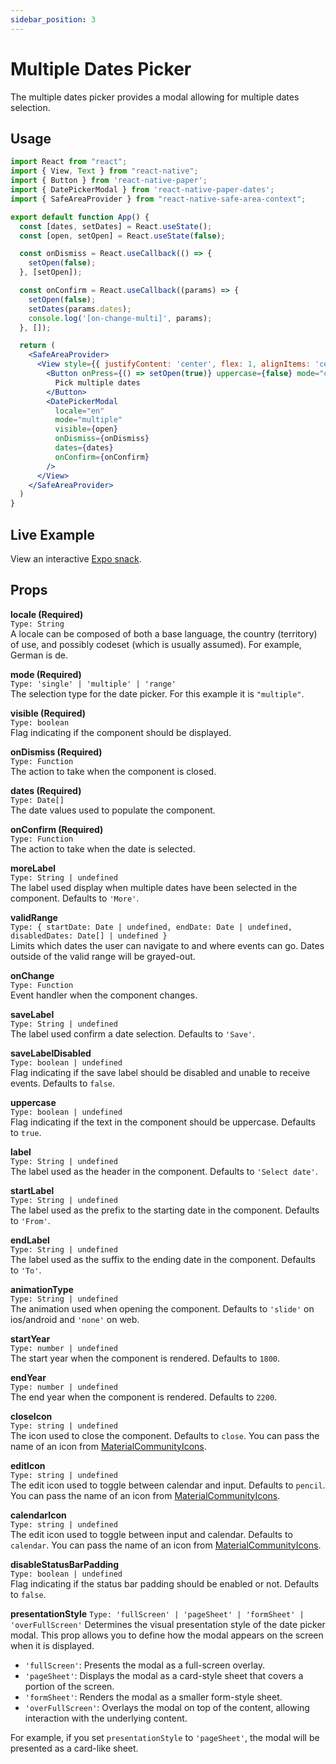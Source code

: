 ```yaml
---
sidebar_position: 3
---
```


# Multiple Dates Picker

The multiple dates picker provides a modal allowing for multiple dates selection.

## Usage

```jsx
import React from "react";
import { View, Text } from "react-native";
import { Button } from 'react-native-paper';
import { DatePickerModal } from 'react-native-paper-dates';
import { SafeAreaProvider } from "react-native-safe-area-context";

export default function App() {
  const [dates, setDates] = React.useState();
  const [open, setOpen] = React.useState(false);

  const onDismiss = React.useCallback(() => {
    setOpen(false);
  }, [setOpen]);

  const onConfirm = React.useCallback((params) => {
    setOpen(false);
    setDates(params.dates);
    console.log('[on-change-multi]', params);
  }, []);

  return (
    <SafeAreaProvider>
      <View style={{ justifyContent: 'center', flex: 1, alignItems: 'center' }}>
        <Button onPress={() => setOpen(true)} uppercase={false} mode="outlined">
          Pick multiple dates
        </Button>
        <DatePickerModal
          locale="en"
          mode="multiple"
          visible={open}
          onDismiss={onDismiss}
          dates={dates}
          onConfirm={onConfirm}
        />
      </View>
    </SafeAreaProvider>
  )
}
```

## Live Example

View an interactive [Expo snack](https://snack.expo.dev/@fitzwabs/react-native-paper-dates-multiple-picker).

## Props

**locale (Required)**  
`Type: String`  
A locale can be composed of both a base language, the country (territory) of use, and possibly codeset (which is usually assumed). For example, German is de.

**mode (Required)**  
`Type: 'single' | 'multiple' | 'range'`  
The selection type for the date picker. For this example it is `"multiple"`.

**visible (Required)**  
`Type: boolean`  
Flag indicating if the component should be displayed.

**onDismiss (Required)**  
`Type: Function`  
The action to take when the component is closed.

**dates (Required)**  
`Type: Date[]`  
The date values used to populate the component.

**onConfirm (Required)**  
`Type: Function`  
The action to take when the date is selected.

**moreLabel**  
`Type: String | undefined`  
The label used display when multiple dates have been selected in the component. Defaults to `'More'`.

**validRange**  
`Type: {
  startDate: Date | undefined,
  endDate: Date | undefined,
  disabledDates: Date[] | undefined
}`  
Limits which dates the user can navigate to and where events can go. Dates outside of the valid range will be grayed-out.

**onChange**  
`Type: Function`  
Event handler when the component changes.

**saveLabel**  
`Type: String | undefined`  
The label used confirm a date selection. Defaults to `'Save'`.

**saveLabelDisabled**  
`Type: boolean | undefined`  
Flag indicating if the save label should be disabled and unable to receive events. Defaults to `false`.

**uppercase**  
`Type: boolean | undefined`  
Flag indicating if the text in the component should be uppercase. Defaults to `true`.

**label**  
`Type: String | undefined`  
The label used as the header in the component. Defaults to `'Select date'`.

**startLabel**  
`Type: String | undefined`  
The label used as the prefix to the starting date in the component. Defaults to `'From'`.

**endLabel**  
`Type: String | undefined`  
The label used as the suffix to the ending date in the component. Defaults to `'To'`.

**animationType**  
`Type: String | undefined`  
The animation used when opening the component. Defaults to `'slide'` on ios/android and `'none'` on web.

**startYear**  
`Type: number | undefined`  
The start year when the component is rendered. Defaults to `1800`.

**endYear**  
`Type: number | undefined`  
The end year when the component is rendered. Defaults to `2200`.

**closeIcon**  
`Type: string | undefined`  
The icon used to close the component. Defaults to `close`. You can pass the name of an icon from [MaterialCommunityIcons](https://materialdesignicons.com/).

**editIcon**  
`Type: string | undefined`  
The edit icon used to toggle between calendar and input. Defaults to `pencil`. You can pass the name of an icon from [MaterialCommunityIcons](https://materialdesignicons.com/).

**calendarIcon**  
`Type: string | undefined`  
The edit icon used to toggle between input and calendar. Defaults to `calendar`. You can pass the name of an icon from [MaterialCommunityIcons](https://materialdesignicons.com/).

**disableStatusBarPadding**  
`Type: boolean | undefined`  
Flag indicating if the status bar padding should be enabled or not. Defaults to `false`.

**presentationStyle**
`Type: 'fullScreen' | 'pageSheet' | 'formSheet' | 'overFullScreen'`
Determines the visual presentation style of the date picker modal. This prop allows you to define how the modal appears on the screen when it is displayed.

- `'fullScreen'`: Presents the modal as a full-screen overlay.
- `'pageSheet'`: Displays the modal as a card-style sheet that covers a portion of the screen.
- `'formSheet'`: Renders the modal as a smaller form-style sheet.
- `'overFullScreen'`: Overlays the modal on top of the content, allowing interaction with the underlying content.

For example, if you set `presentationStyle` to `'pageSheet'`, the modal will be presented as a card-like sheet.
